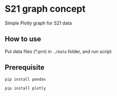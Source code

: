 # S21 graph concept
Simple Plotly graph for S21 data

## How to use
Put data files (*.prn) in `./data` folder, and run script

## Prerequisite
`pip install pandas`

`pip install plotly`
